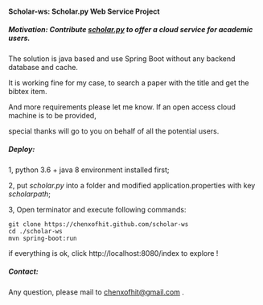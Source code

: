 #### Scholar-ws: Scholar.py Web Service Project

##### Motivation: Contribute [scholar.py](https://github.com/ckreibich/scholar.py/) to offer a cloud service for academic users.

The solution is java based  and use Spring Boot without any backend database and cache.

It is working fine for my case, to search a paper with the title and get the bibtex item.

And more requirements please let me know. If an open access cloud machine is to be provided,

special thanks will go to you on behalf of all the potential users.

##### Deploy:

1, python 3.6 + java 8 environment installed first; 

2, put *scholar.py* into a folder and modified application.properties with key *scholarpath*;

3, Open terminator and execute following commands:
```shell
git clone https://chenxofhit.github.com/scholar-ws
cd ./scholar-ws 
mvn spring-boot:run 
```

if everything is ok,  click http://localhost:8080/index to explore !

##### Contact:

Any question, please mail to chenxofhit@gmail.com . 